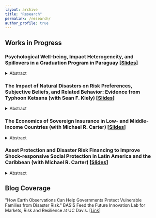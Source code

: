 ```yaml
---
layout: archive
title: "Research"
permalink: /research/
author_profile: true
---
```


## Works in Progress

### Psychological Well-being, Impact Heterogeneity, and Spillovers in a Graduation Program in Paraguay [[Slides](https://www.dropbox.com/scl/fi/dk4vrllrrk2ztyn0oyxzz/Graduation.pdf?rlkey=8camjfntwgfkeghah4t1l9x48&st=3rkgpnbf&dl=0)]

<details>
<summary>Abstract</summary>
<br>
Multifaceted graduation programs modeled after BRAC’s seminal approach aim to reduce poverty by building up both physical productive assets and intangible business and life skills. Research on these programs has generally shown positive average treatment effects across various economic variables, though these findings often obscure sizable heterogeneity. This paper leverages a randomized controlled trial with a staggered rollout and a saturation design of a graduation program implemented by the government of Paraguay. We study the heterogeneous impacts of the program and examine psychological well-being as both an outcome affected by the program and as a source of heterogeneity. Additionally, we analyze spillover effects of the program. Midline results reveal that the program increased treated households’ assets, monthly income per capita, and savings on average by 60%, 7%, and 32%, respectively. Impacts vary widely across the distribution of participants, with about 25% of participants experiencing no effect on income and 10% of participants experiencing no effect on assets, according to our conditional quantile treatment estimates. The baseline psychological state of beneficiaries may explain some of this heterogeneity, as participants who began the program with higher aspirations and lower self-efficacy benefited more. When considering psychological measures as outcomes, we find that, by midline, the program has led to a worsening in the psychological state of beneficiaries across several categories. Finally, the RCT’s saturation design reveals that among treated households, higher saturation rates result in better outcomes, while the opposite is true for non-treated households. The paper discusses what all these findings imply for designing and implementing graduation programs in a cost-effective manner.
</details>

### The Impact of Natural Disasters on Risk Preferences, Subjective Beliefs, and Related Behavior: Evidence from Typhoon Ketsana (with Sean F. Kiely) [[Slides](https://www.dropbox.com/scl/fi/0chwizf47psowvdb1uebg/The-Impact-of-Natural-Disasters.pdf?rlkey=mzbnt258ueq80mrldsbwz4c3a&st=ktnrfxh8&dl=0)]

<details>
<summary>Abstract</summary>
<br>
We study how individuals' risk preferences, subjective beliefs about future shocks, and related behavior change following a natural disaster. We focus on the impact of Typhoon Ketsana in 2009—one of the most devastating storms to hit Southeast Asia in recent times. Our analysis reveals that individuals who were affected by the typhoon become more risk averse a year after landfall. This effect persists up to four years later. We base our findings on household-level panel data from Vietnam and a difference-in-differences strategy with a continuous treatment variable that exploits variation in the intensity of the typhoon. We conclude that a standard deviation (SD) increase in excess rainfall during the typhoon leads to a 0.23 SD increase in risk averseness one year after landfall, and a 0.24 SD increase four years after landfall. Moreover, individuals exposed to higher excess rainfall are more likely to believe that storms will not transpire in the following five years or will occur with reduced frequency. This result supports the view that the main observed effects on risk preferences indeed reflect updated risk attitudes, rather than changes in the subjective probability structure assigned to the occurrence of storms. Finally, we show that individuals exposed to the typhoon increase their insurance purchasing in the long term. Our paper contributes to the literature that empirically documents how negative shocks may alter risk preferences and helps illuminate the way climate-related hazards can induce changes in the attitudes and economic behavior of individuals.

*Working paper available upon request.*
</details>

### The Economics of Sovereign Insurance in Low- and Middle-Income Countries (with Michael R. Carter) [[Slides](https://www.dropbox.com/scl/fi/7q8v1vycm8lkc6ag2p31s/Economics-of-Sovereign-Insurance.pdf?rlkey=me5blfib9d1nlux08s1wt3ulx&st=s1r1chyp&dl=0)]

<details>
<summary>Abstract</summary>
<br>
The increased frequency and severity of natural disasters have led to the emergence of new tools for disaster risk finance, including sovereign index insurance contracts that provide governments with budgetary support for infrastructure replacement costs and excess social protection payments that accumulate in the wake of hurricanes and droughts. While multiple factors must be considered when determining whether such contracts are warranted, here we focus on core economic considerations: when does the protection offered by these sovereign contracts make sound public finance sense? To address this question, we propose two conceptual metrics. The first is based on minimizing the economic cost of meeting disaster-induced excess budgetary expenditures. The second focuses on maximizing social welfare within a fixed government budget. We then illustrate the use of these concepts using data from Kenya and analyzing the efficacy of an example parametric sovereign risk contract developed to meet the country’s excess social protection needs resulting from drought events in the rangeland areas. While we stress that the benchmark data available for evaluating the contract are imperfect, we find that the proposed contract outperforms a go-it-alone (no insurance) policy under both metrics, even when we assume commercial mark-up rates on the insurance. We also find that the proposed contract falls well short of what a perfect parametric contract could achieve, highlighting the importance of quality assessment methodologies to compare alternative options. Overall, we propose a methodology for comparing the performance of different sovereign-level parametric insurance contracts and establishing a minimum quality threshold.
</details>

### Asset Protection and Disaster Risk Financing to Improve Shock-responsive Social Protection in Latin America and the Caribbean (with Michael R. Carter) [[Slides](https://www.dropbox.com/scl/fi/u2lvbj970b8ctqtn29te7/Shock-responsive-SP-in-LAC.pdf?rlkey=7cfyjh7h0txvhxwuky4xv020s&st=y78o50dx&dl=0)]

<details>
<summary>Abstract</summary>
<br>
In Latin America and the Caribbean (LAC), the poorest and most vulnerable households predominantly engage in informal work or self-employment and are often beyond the reach of conventional income maintenance programs that provide shock-responsive social protection for the formally employed. While the poorest households sometimes benefit from conditional cash transfers and economic inclusion asset-building programs, making these programs shock-responsive requires recognizing these households as active economic actors who need to build and protect the assets crucial to their livelihood and resilience. Although there has been some progress toward making cash transfer schemes shock-responsive, we argue that effective social protection for this population must extend beyond scalable cash payments and include customizable asset protection schemes tailored to individual asset exposure. The payoffs from such schemes could be substantial in terms of improved asset accumulation incentives, long-term poverty reduction, and resilience. These schemes could leverage parametric disaster risk financing instruments of the sort already present in the region to provide predictable, reliable, and customizable support to the target population. In addition to our core argument concerning the protection of the poorest in LAC, we also examine the role of parametric or index insurance products in underwriting scalable social protection obligations of governments. Our analysis suggests a cautionary perspective on the conventional logic regarding the important role that parametric insurance products can play as a form of stochastic government support. We show that the degree of reliance on these products depends critically on the reliability of the underlying parametric index. This point is particularly important given our emphasis on the need for reliable social protection programs that enhance and sustain asset building and protection for the poorest.

*Working paper available upon request.*
</details>

## Blog Coverage

"How Earth Observations Can Help Governments Protect Vulnerable Families from Disaster Risk." BASIS Feed the Future Innovation Lab for Markets, Risk and Resilience at UC Davis. [[Link](https://basis.ucdavis.edu/news/how-earth-observations-can-help-governments-protect-vulnerable-families-disaster-risk)]

